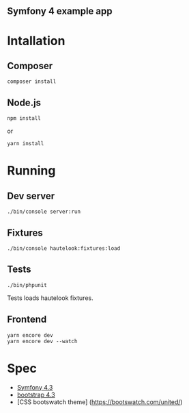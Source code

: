 Symfony 4 example app
----

# Intallation

## Composer

    composer install

## Node.js

    npm install

or

    yarn install

# Running

## Dev server

    ./bin/console server:run

## Fixtures

    ./bin/console hautelook:fixtures:load


## Tests

    ./bin/phpunit

Tests loads hautelook fixtures.

## Frontend

    yarn encore dev
    yarn encore dev --watch


# Spec

* [Symfony 4.3](https://symfony.com/releases)
* [bootstrap 4.3](https://getbootstrap.com/)
* [CSS bootswatch theme] (https://bootswatch.com/united/)
